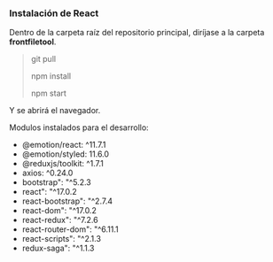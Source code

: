 ### Instalación de React



Dentro de la carpeta raíz del repositorio principal, diríjase a la carpeta <b>frontfiletool</b>.

> git pull
>
> npm install
>
> npm start

Y se abrirá el navegador.

Modulos instalados para el desarrollo:

* @emotion/react: ^11.7.1
* @emotion/styled: 11.6.0
* @reduxjs/toolkit: ^1.7.1
* axios: ^0.24.0
* bootstrap": "^5.2.3
* react": "^17.0.2
* react-bootstrap": "^2.7.4
* react-dom": "^17.0.2
* react-redux": "^7.2.6
* react-router-dom": "^6.11.1
* react-scripts": "^2.1.3
* redux-saga": "^1.1.3
